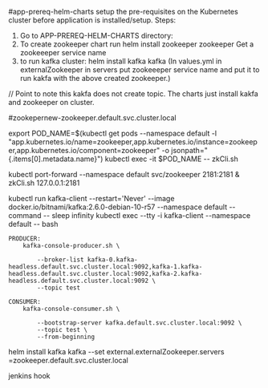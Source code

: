 
#app-prereq-helm-charts
setup the pre-requisites on the Kubernetes cluster before application is installed/setup.
Steps:
1. Go to APP-PREREQ-HELM-CHARTS directory:
2. To create zookeeper chart run
helm install zookeeper zookeeper
Get a zookeeeper service name
3. to run kafka cluster:
helm install kafka kafka (In values.yml in externalZookeeper in servers put zookeeeper service name and put it to run kakfa with the above created zookeeper.)

// Point to note this kakfa does not create topic. The charts just install kakfa and zookeeper on cluster.

#zookepernew-zookeeper.default.svc.cluster.local

 export POD_NAME=$(kubectl get pods --namespace default -l "app.kubernetes.io/name=zookeeper,app.kubernetes.io/instance=zookeeper,app.kubernetes.io/component=zookeeper" -o jsonpath="{.items[0].metadata.name}")
    kubectl exec -it $POD_NAME -- zkCli.sh

kubectl port-forward --namespace default svc/zookeeper 2181:2181 &
    zkCli.sh 127.0.0.1:2181


kubectl run kafka-client --restart='Never' --image docker.io/bitnami/kafka:2.6.0-debian-10-r57 --namespace default --command -- sleep infinity
    kubectl exec --tty -i kafka-client --namespace default -- bash

    PRODUCER:
        kafka-console-producer.sh \
            
            --broker-list kafka-0.kafka-headless.default.svc.cluster.local:9092,kafka-1.kafka-headless.default.svc.cluster.local:9092,kafka-2.kafka-headless.default.svc.cluster.local:9092 \
            --topic test

    CONSUMER:
        kafka-console-consumer.sh \
            
            --bootstrap-server kafka.default.svc.cluster.local:9092 \
            --topic test \
            --from-beginning


helm install kafka kafka --set external.externalZookeeper.servers =zookeeper.default.svc.cluster.local


jenkins hook
